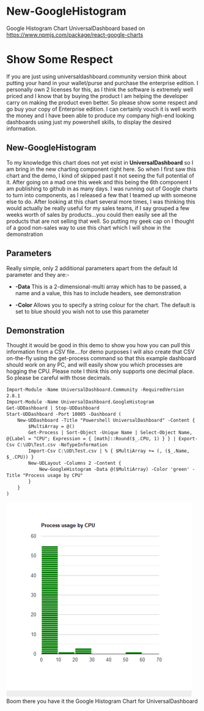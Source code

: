 # New-GoogleHistogram
Google Histogram Chart UniversalDashboard based on https://www.npmjs.com/package/react-google-charts

# Show Some Respect
If you are just using universaldashboard.community version think about putting your hand in your wallet/purse and purchase
the enterprise edition. I personally own 2 licenses for this, as I think the software is extremely well priced and I know that
by buying the product I am helping the developer carry on making the product even better. So please show some respect and go buy
your copy of Enterprise edition. I can certainly vouch it is well worth the money and I have been able to produce my company
high-end looking dashboards using just my powershell skills, to display the desired information.

## New-GoogleHistogram
To my knowledge this chart does not yet exist in **UniversalDashboard** so I am bring in the new charting component right here.
So when I first saw this chart and the demo, I kind of skipped past it not seeing the full potential of it.  After going on a 
mad one this week and this being the 6th component I am publishing to github in as many days. I was running out of Google charts
to turn into components, as I released a few that I teamed up with someone else to do.
 After looking at this chart several more times, I was thinking this would actually be really useful for my sales teams, if I say
grouped a few weeks worth of sales by products...you could then easily see all the products that are not selling that well. So
putting my geek cap on I thought of a good non-sales way to use this chart which I will show in the demonstration
 
## Parameters
Really simple, only 2 additional parameters apart from the default Id  parameter and they are:-

* **-Data** 
This is a 2-dimensional-multi array which has to be passed, a name and a value, this has to include headers, see demonstration

* **-Color**
Allows you to specify a string colour for the chart. The default is set to blue should you wish not to use this parameter

## Demonstration

Thought it would be good in this demo to show you how you can pull this information from a CSV file....for demo purposes I will
also create that CSV on-the-fly using the get-process command so that this example dashboard should work on any PC, and will
easily show you which processes are hogging the CPU.  Please note I think this only supports one decimal place. So please be 
careful with those decimals.

```
Import-Module -Name UniversalDashboard.Community -RequiredVersion 2.8.1
Import-Module -Name UniversalDashboard.GoogleHistogram
Get-UDDashboard | Stop-UDDashboard
Start-UDDashboard -Port 10005 -Dashboard (
    New-UDDashboard -Title "Powershell UniversalDashboard" -Content {
        $MultiArray = @()
        Get-Process | Sort-Object -Unique Name | Select-Object Name, @{Label = "CPU"; Expression = { [math]::Round($_.CPU, 1) } } | Export-Csv C:\UD\Test.csv -NoTypeInformation
        Import-Csv C:\UD\Test.csv | % { $MultiArray += (, ($_.Name, $_.CPU)) }
        New-UDLayout -Columns 2 -Content {
            New-GoogleHistogram -Data @($MultiArray) -Color 'green' -Title "Process usage by CPU"
        }
    }
)
```
![placeholder](https://raw.githubusercontent.com/psDevUK/New-GoogleHistogram/master/GoogleHistogram.gif
"Demonstration Chart")
  Boom there you have it the Google Histogram Chart for UniversalDashboard
